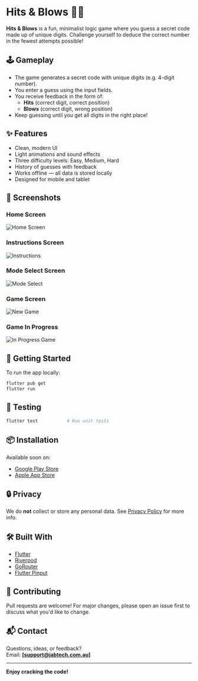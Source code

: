 
# Hits & Blows 🔢🔥

**Hits & Blows** is a fun, minimalist logic game where you guess a secret code made up of unique digits. Challenge yourself to deduce the correct number in the fewest attempts possible!

## 🕹️ Gameplay

- The game generates a secret code with unique digits (e.g. 4-digit number).
- You enter a guess using the input fields.
- You receive feedback in the form of:
  - **Hits** (correct digit, correct position)
  - **Blows** (correct digit, wrong position)
- Keep guessing until you get all digits in the right place!

## ✨ Features

- Clean, modern UI
- Light animations and sound effects
- Three difficulty levels: Easy, Medium, Hard
- History of guesses with feedback
- Works offline — all data is stored locally
- Designed for mobile and tablet

## 📱 Screenshots

### Home Screen
![Home Screen](screenshots/home_screen.png)

### Instructions Screen
![Instructions](screenshots/instructions.png)

### Mode Select Screen
![Mode Select](screenshots/mode_select.png)

### Game Screen
![New Game](screenshots/game_new.png)

### Game In Progress
![In Progress Game](screenshots/game_in_progress.png)

## 🚀 Getting Started

To run the app locally:

```bash
flutter pub get
flutter run
```

## 🧪 Testing

```bash
flutter test           # Run unit tests
```

## 📦 Installation

Available soon on:

- [Google Play Store](#)
- [Apple App Store](#)

## 🔒 Privacy

We do **not** collect or store any personal data. See [Privacy Policy](./hits_and_blows_privacy_policy.md) for more info.

## 🛠️ Built With

- [Flutter](https://flutter.dev/)
- [Riverpod](https://riverpod.dev/)
- [GoRouter](https://pub.dev/packages/go_router)
- [Flutter Pinput](https://pub.dev/packages/pinput)

## 🙌 Contributing

Pull requests are welcome! For major changes, please open an issue first to discuss what you'd like to change.

## 📬 Contact

Questions, ideas, or feedback?  
Email: **[support@jabtech.com.au]**

---

**Enjoy cracking the code!**
